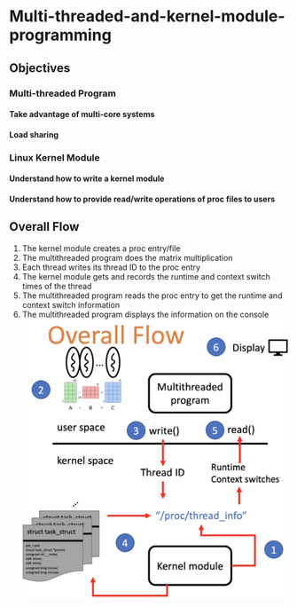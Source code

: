 # Multi-threaded-and-kernel-module-programming
## Objectives
### Multi-threaded Program
#### Take advantage of multi-core systems
#### Load sharing
### Linux Kernel Module
#### Understand how to write a kernel module
#### Understand how to provide read/write operations of proc files to users
## Overall Flow
1. The kernel module creates a proc entry/file
2. The multithreaded program does the matrix multiplication
3. Each thread writes its thread ID to the proc entry
4. The kernel module gets and records the runtime and context switch times of the thread
5. The multithreaded program reads the proc entry to get the runtime and context switch information
6. The multithreaded program displays the information on the console
![p1](./img/p1.png)
